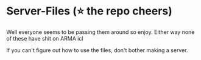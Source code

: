 # Server-Files (⭐ the repo cheers)
Well everyone seems to be passing them around so enjoy. Either way none of these have shit on ARMA icl

If you can't figure out how to use the files, don't bother making a server.
